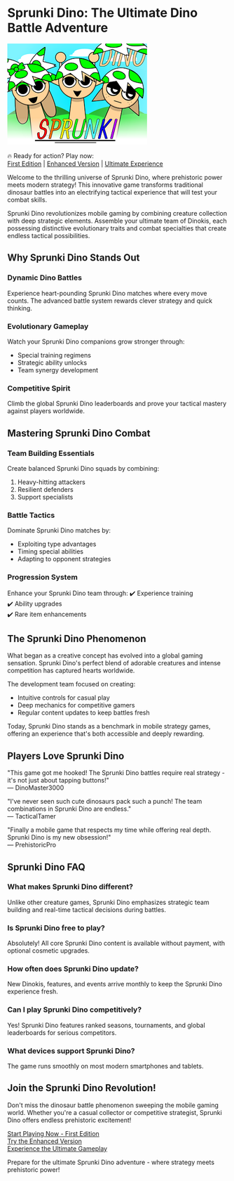 # Sprunki Dino: The Ultimate Dino Battle Adventure

![Sprunki Dino](https://raw.githubusercontent.com/sprunkiscrunkly/sprunki-dino/refs/heads/main/sprunki-dino.png "Sprunki Dino")

🔥 Ready for action? Play now:  
[First Edition](https://sprunksters.com/sprunki-dino/ "Sprunki Dino") | 
[Enhanced Version](https://sprunkiscrunkly.com/sprunki-dino/ "Sprunki Dino") | 
[Ultimate Experience](https://sprunkipyramixed.com/sprunki-dino/ "Sprunki Dino")

Welcome to the thrilling universe of Sprunki Dino, where prehistoric power meets modern strategy! This innovative game transforms traditional dinosaur battles into an electrifying tactical experience that will test your combat skills.

Sprunki Dino revolutionizes mobile gaming by combining creature collection with deep strategic elements. Assemble your ultimate team of Dinokis, each possessing distinctive evolutionary traits and combat specialties that create endless tactical possibilities.

## Why Sprunki Dino Stands Out

### Dynamic Dino Battles
Experience heart-pounding Sprunki Dino matches where every move counts. The advanced battle system rewards clever strategy and quick thinking.

### Evolutionary Gameplay
Watch your Sprunki Dino companions grow stronger through:
- Special training regimens
- Strategic ability unlocks
- Team synergy development

### Competitive Spirit
Climb the global Sprunki Dino leaderboards and prove your tactical mastery against players worldwide.

## Mastering Sprunki Dino Combat

### Team Building Essentials
Create balanced Sprunki Dino squads by combining:
1. Heavy-hitting attackers
2. Resilient defenders
3. Support specialists

### Battle Tactics
Dominate Sprunki Dino matches by:
- Exploiting type advantages
- Timing special abilities
- Adapting to opponent strategies

### Progression System
Enhance your Sprunki Dino team through:
✔️ Experience training  
✔️ Ability upgrades  
✔️ Rare item enhancements  

## The Sprunki Dino Phenomenon

What began as a creative concept has evolved into a global gaming sensation. Sprunki Dino's perfect blend of adorable creatures and intense competition has captured hearts worldwide.

The development team focused on creating:
- Intuitive controls for casual play
- Deep mechanics for competitive gamers
- Regular content updates to keep battles fresh

Today, Sprunki Dino stands as a benchmark in mobile strategy games, offering an experience that's both accessible and deeply rewarding.

## Players Love Sprunki Dino

"This game got me hooked! The Sprunki Dino battles require real strategy - it's not just about tapping buttons!"  
— DinoMaster3000

"I've never seen such cute dinosaurs pack such a punch! The team combinations in Sprunki Dino are endless."  
— TacticalTamer

"Finally a mobile game that respects my time while offering real depth. Sprunki Dino is my new obsession!"  
— PrehistoricPro

## Sprunki Dino FAQ

### What makes Sprunki Dino different?
Unlike other creature games, Sprunki Dino emphasizes strategic team building and real-time tactical decisions during battles.

### Is Sprunki Dino free to play?
Absolutely! All core Sprunki Dino content is available without payment, with optional cosmetic upgrades.

### How often does Sprunki Dino update?
New Dinokis, features, and events arrive monthly to keep the Sprunki Dino experience fresh.

### Can I play Sprunki Dino competitively?
Yes! Sprunki Dino features ranked seasons, tournaments, and global leaderboards for serious competitors.

### What devices support Sprunki Dino?
The game runs smoothly on most modern smartphones and tablets.

## Join the Sprunki Dino Revolution!

Don't miss the dinosaur battle phenomenon sweeping the mobile gaming world. Whether you're a casual collector or competitive strategist, Sprunki Dino offers endless prehistoric excitement!

[Start Playing Now - First Edition](https://sprunksters.com/sprunki-dino/)  
[Try the Enhanced Version](https://sprunkiscrunkly.com/sprunki-dino/)  
[Experience the Ultimate Gameplay](https://sprunkipyramixed.com/sprunki-dino/)  

Prepare for the ultimate Sprunki Dino adventure - where strategy meets prehistoric power!
